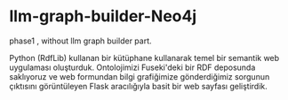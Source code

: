 # llm-graph-builder-Neo4j
phase1 , without llm graph builder part.

Python (RdfLib) kullanan bir kütüphane kullanarak temel bir semantik web uygulaması oluşturduk. Ontolojimizi Fuseki'deki bir RDF deposunda saklıyoruz ve web formundan bilgi grafiğimize gönderdiğimiz sorgunun çıktısını görüntüleyen Flask aracılığıyla basit bir web sayfası geliştirdik.
